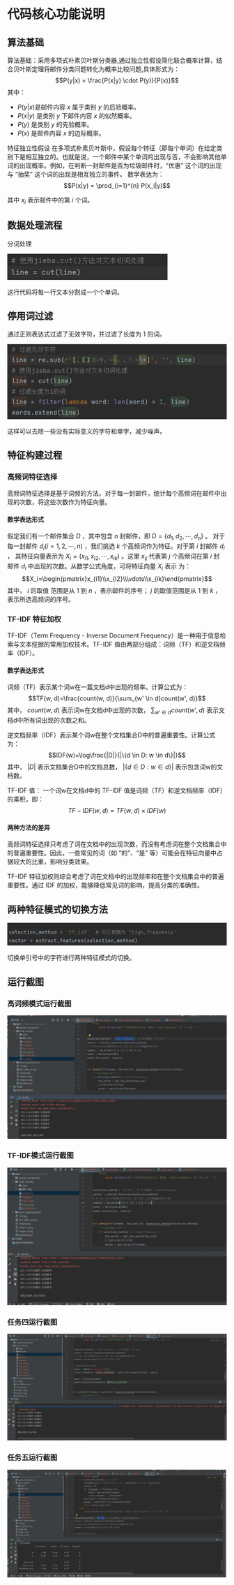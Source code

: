 # 代码核心功能说明

## 算法基础
算法基础：采用多项式朴素贝叶斯分类器,通过独立性假设简化联合概率计算，结合贝叶斯定理将邮件分类问题转化为概率比较问题,具体形式为： 
  $$P(y|x) = \frac{P(x|y) \cdot P(y)}{P(x)}$$
  其中：
  - $P(y|x)$是邮件内容 $x$ 属于类别 $y$ 的后验概率。
  - $P(x|y)$ 是类别 $y$ 下邮件内容 $x$ 的似然概率。
  - $P(y)$ 是类别 $y$ 的先验概率。
  - $P(x)$ 是邮件内容 $x$ 的边际概率。

特征独立性假设
在多项式朴素贝叶斯中，假设每个特征（即每个单词）在给定类别下是相互独立的。也就是说，一个邮件中某个单词的出现与否，不会影响其他单词的出现概率。例如，在判断一封邮件是否为垃圾邮件时，“优惠” 这个词的出现与 “抽奖” 这个词的出现是相互独立的事件。
数学表达为：
  $$P(x|y) = \prod_{i=1}^{n} P(x_i|y)$$
  
  其中 $x_i$ 表示邮件中的第 $i$ 个词。 

## 数据处理流程

分词处理

![img.png](img.png)

这行代码将每一行文本分割成一个个单词。

## 停用词过滤

通过正则表达式过滤了无效字符，并过滤了长度为 1 的词。

![img_1.png](img_1.png)

这样可以去除一些没有实际意义的字符和单字，减少噪声。

## 特征构建过程

### 高频词特征选择

高频词特征选择是基于词频的方法。对于每一封邮件，统计每个高频词在邮件中出现的次数，将这些次数作为特征向量。

#### 数学表达形式

假定我们有一个邮件集合 $D$  ，其中包含 $n$ 封邮件，即 $D = \{d_1, d_2, \cdots, d_n\}$ 。
对于每一封邮件 $d_i(i = 1, 2, \cdots, n)$  ，我们挑选 $k$ 个高频词作为特征。对于第 $i$ 封邮件 $d_i$  ，
其特征向量表示为 $X_i = (x_{i1}, x_{i2}, \cdots, x_{ik})$  。这里 $x_{ij}$ 代表第 $j$ 个高频词在第 $i$ 封
邮件 $d_i$ 中出现的次数。从数学公式角度，可将特征向量 $X_i$ 表示
为： $$X_i=\begin{pmatrix}x_{i1}\\x_{i2}\\\vdots\\x_{ik}\end{pmatrix}$$  其中， $i$ 的取值
范围是从 $1$ 到 $n$ ，表示邮件的序号； $j$ 的取值范围是从 $1$ 到 $k$ ，表示所选高频词的序号。
### TF-IDF 特征加权

TF-IDF（Term Frequency - Inverse Document Frequency）是一种用于信息检索与文本挖掘的常用加权技术。TF-IDF
值由两部分组成：词频（TF）和逆文档频率（IDF）。

#### 数学表达形式

词频（TF）表示某个词w在一篇文档d中出现的频率。计算公式为：
 $$TF(w, d)=\frac{count(w, d)}{\sum_{w' \in d}count(w', d)}$$ 
其中， $count(w, d)$  表示词w在文档d中出现的次数， $\sum_{w' \in d}count(w', d)$  表示文档d中所有词出现的次数之和。

逆文档频率（IDF）表示某个词w在整个文档集合D中的普遍重要性。计算公式为：
$$IDF(w)=\log\frac{|D|}{|\{d \in D: w \in d\}|}$$
其中， $|D|$ 表示文档集合D中的文档总数， $|\{d \in D: w \in d\}|$ 表示包含词w的文档数。

TF-IDF 值：
一个词w在文档d中的 TF-IDF 值是词频（TF）和逆文档频率（IDF）的乘积，即：
$$TF - IDF(w,d)=TF(w,d)\times IDF(w)$$

#### 两种方法的差异

高频词特征选择只考虑了词在文档中的出现次数，而没有考虑词在整个文档集合中的普遍重要性。因此，一些常见的词（如 “的”、“是”
等）可能会在特征向量中占据较大的比重，影响分类效果。

TF-IDF 特征加权则综合考虑了词在文档中的出现频率和在整个文档集合中的普遍重要性。通过 IDF 的加权，能够降低常见词的影响，提高分类的准确性。

## 两种特征模式的切换方法

![img_2.png](img_2.png)

切换单引号中的字符进行两种特征模式的切换。

## 运行截图

### 高词频模式运行截图

![img_3.png](img_3.png)

### TF-IDF模式运行截图

![img_4.png](img_4.png)

### 任务四运行截图

![img_5.png](img_5.png)

### 任务五运行截图

![img_6.png](img_6.png)